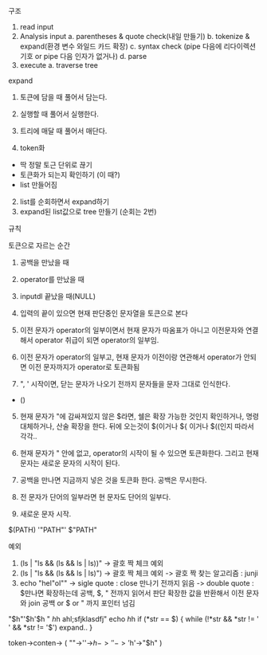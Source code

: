 구조

1. read input
2. Analysis input
	a. parentheses & quote check(내일 만들기)
	b. tokenize & expand(환경 변수 와일드 카드 확장)
	c. syntax check (pipe 다음에 리다이렉션 기호 or pipe 다음 인자가 없거나)
	d. parse
3. execute
	a. traverse tree

expand
1. 토큰에 담을 때 풀어서 담는다.
2. 실행할 때 풀어서 실행한다.
3. 트리에 매달 때 풀어서 매단다.

1. token화
- 딱 정말 토근 단위로 끊기
- 토큰화가 되는지 확인하기 (이 때?)
- list 만들어짐
2. list를 순회하면서 expand하기
3. expand된 list값으로 tree 만들기
(순회는 2번)

규칙

토큰으로 자르는 순간
1. 공백을 만났을 때
2. operator를 만났을 때
3. inputdl 끝났을 때(NULL)

1. 입력의 끝이 있으면 현재 판단중인 문자열을 토큰으로 본다

2. 이전 문자가 operator의 일부이면서 현재 문자가 따옴표가 아니고 
	이전문자와 연결해서 operator 취급이 되면 operator의 일부임.
	
3. 이전 문자가 operator의 일부고, 
	현재 문자가 이전이랑 연관해서 operator가 안되면 이전 문자까지가 operator로 토큰화됨
	
4. ", ' 시작이면, 닫는 문자가 나오기 전까지 문자들을 문자 그대로 인식한다.
+ ()

5. 현재 문자가 "에 감싸져있지 않은 $라면, 쉘은 확장 가능한 것인지 확인하거나, 명령 대체하거나, 산술 확장을 한다. 뒤에 오는것이 $(이거나 ${ 이거나 $((인지 따라서 각각..
 
6. 현재 문자가 " 안에 없고, operator의 시작이 될 수 있으면 토큰화한다. 그리고 현재 문자는 새로운 문자의 시작이 된다.

7. 공백을 만나면 지금까지 넣은 것을 토큰화 한다. 공백은 무시한다.

8. 전 문자가 단어의 일부라면 현 문자도 단어의 일부다.

9. 새로운 문자 시작.

$(PATH)
'"PATH"'
$"PATH"

예외
1. (ls | "ls && (ls && ls | ls))" -> 괄호 짝 체크 예외
2. (ls | "ls && (ls && ls | ls)") -> 괄호 짝 체크 예외
-> 괄호 짝 찾는 알고리즘 : junji
3. echo "hel"ol""
	-> sigle quote : close 만나기 전까지 읽음
	-> double quote : $만나면 확장하는데 공백, $, " 전까지 읽어서 판단
	확장한 값을 반환해서 이전 문자와 join
	공백 or $ or " 까지 포인터 넘김

"$h"'$h'$h
" $h$h ahl;sfjklasdfj"
echo $h$h
if (*str == $)
{
	while (!*str && *str != ' ' && *str != '$')
		expand..
}

token->conten-> ( ""->''->$h->''->'$h'->"$h" )